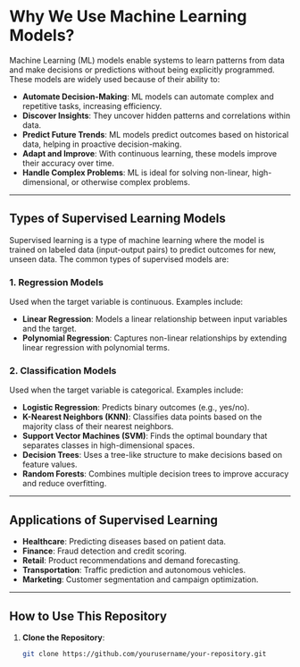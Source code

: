 # Why We Use Machine Learning Models?

Machine Learning (ML) models enable systems to learn patterns from data and make decisions or predictions without being explicitly programmed. These models are widely used because of their ability to:

- **Automate Decision-Making**: ML models can automate complex and repetitive tasks, increasing efficiency.
- **Discover Insights**: They uncover hidden patterns and correlations within data.
- **Predict Future Trends**: ML models predict outcomes based on historical data, helping in proactive decision-making.
- **Adapt and Improve**: With continuous learning, these models improve their accuracy over time.
- **Handle Complex Problems**: ML is ideal for solving non-linear, high-dimensional, or otherwise complex problems.

---

## Types of Supervised Learning Models

Supervised learning is a type of machine learning where the model is trained on labeled data (input-output pairs) to predict outcomes for new, unseen data. The common types of supervised models are:

### 1. **Regression Models**
   Used when the target variable is continuous. Examples include:
   - **Linear Regression**: Models a linear relationship between input variables and the target.
   - **Polynomial Regression**: Captures non-linear relationships by extending linear regression with polynomial terms.

### 2. **Classification Models**
   Used when the target variable is categorical. Examples include:
   - **Logistic Regression**: Predicts binary outcomes (e.g., yes/no).
   - **K-Nearest Neighbors (KNN)**: Classifies data points based on the majority class of their nearest neighbors.
   - **Support Vector Machines (SVM)**: Finds the optimal boundary that separates classes in high-dimensional spaces.
   - **Decision Trees**: Uses a tree-like structure to make decisions based on feature values.
   - **Random Forests**: Combines multiple decision trees to improve accuracy and reduce overfitting.

---

## Applications of Supervised Learning

- **Healthcare**: Predicting diseases based on patient data.
- **Finance**: Fraud detection and credit scoring.
- **Retail**: Product recommendations and demand forecasting.
- **Transportation**: Traffic prediction and autonomous vehicles.
- **Marketing**: Customer segmentation and campaign optimization.

---

## How to Use This Repository

1. **Clone the Repository**:
   ```bash
   git clone https://github.com/yourusername/your-repository.git

